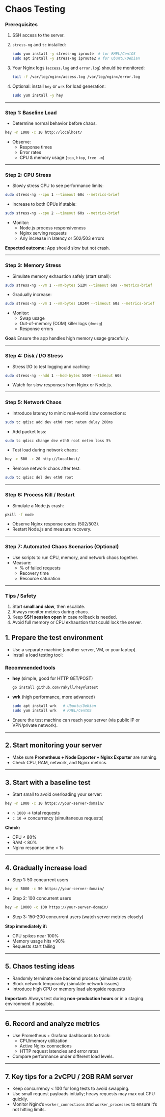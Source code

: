 # Chaos Testing

### **Prerequisites**

1. SSH access to the server.
2. `stress-ng` and `tc` installed:
    
    ```bash
    sudo yum install -y stress-ng iproute  # for RHEL/CentOS
    sudo apt install -y stress-ng iproute2 # for Ubuntu/Debian
    ```
    
3. Your Nginx logs (`access.log` and `error.log`) should be monitored:
    
    ```bash
    tail -f /var/log/nginx/access.log /var/log/nginx/error.log
    ```
    
4. Optional: install `hey` or `wrk` for load generation:
    
    ```bash
    sudo yum install -y hey
    ```
    

---

### **Step 1: Baseline Load**

- Determine normal behavior before chaos.

```bash
hey -n 1000 -c 10 http://localhost/
```

- Observe:
    - Response times
    - Error rates
    - CPU & memory usage (`top`, `htop`, `free -m`)

---

### **Step 2: CPU Stress**

- Slowly stress CPU to see performance limits:

```bash
sudo stress-ng --cpu 1 --timeout 60s --metrics-brief
```

- Increase to both CPUs if stable:

```bash
sudo stress-ng --cpu 2 --timeout 60s --metrics-brief
```

- Monitor:
    - Node.js process responsiveness
    - Nginx serving requests
    - Any increase in latency or 502/503 errors

**Expected outcome:** App should slow but not crash.

---

### **Step 3: Memory Stress**

- Simulate memory exhaustion safely (start small):

```bash
sudo stress-ng --vm 1 --vm-bytes 512M --timeout 60s --metrics-brief
```

- Gradually increase:

```bash
sudo stress-ng --vm 1 --vm-bytes 1024M --timeout 60s --metrics-brief
```

- Monitor:
    - Swap usage
    - Out-of-memory (OOM) killer logs (`dmesg`)
    - Response errors

**Goal:** Ensure the app handles high memory usage gracefully.

---

### **Step 4: Disk / I/O Stress**

- Stress I/O to test logging and caching:

```bash
sudo stress-ng --hdd 1 --hdd-bytes 500M --timeout 60s
```

- Watch for slow responses from Nginx or Node.js.

---

### **Step 5: Network Chaos**

- Introduce latency to mimic real-world slow connections:

```bash
sudo tc qdisc add dev eth0 root netem delay 200ms
```

- Add packet loss:

```bash
sudo tc qdisc change dev eth0 root netem loss 5%
```

- Test load during network chaos:

```bash
hey -n 500 -c 20 http://localhost/
```

- Remove network chaos after test:

```bash
sudo tc qdisc del dev eth0 root
```

---

### **Step 6: Process Kill / Restart**

- Simulate a Node.js crash:

```bash
pkill -f node
```

- Observe Nginx response codes (502/503).
- Restart Node.js and measure recovery.

---

### **Step 7: Automated Chaos Scenarios (Optional)**

- Use scripts to run CPU, memory, and network chaos together.
- Measure:
    - % of failed requests
    - Recovery time
    - Resource saturation

---

### **Tips / Safety**

1. Start **small and slow**, then escalate.
2. Always monitor metrics during chaos.
3. Keep **SSH session open** in case rollback is needed.
4. Avoid full memory or CPU exhaustion that could lock the server.

## **1. Prepare the test environment**

- Use a separate machine (another server, VM, or your laptop).
- Install a load testing tool:

### **Recommended tools**

- **hey** (simple, good for HTTP GET/POST)
    
    ```bash
    go install github.com/rakyll/hey@latest
    ```
    
- **wrk** (high performance, more advanced)
    
    ```bash
    sudo apt install wrk   # Ubuntu/Debian
    sudo yum install wrk   # RHEL/CentOS
    ```
    
- Ensure the test machine can reach your server (via public IP or VPN/private network).

---

## **2. Start monitoring your server**

- Make sure **Prometheus + Node Exporter + Nginx Exporter** are running.
- Check CPU, RAM, network, and Nginx metrics.

---

## **3. Start with a baseline test**

- Start small to avoid overloading your server:

```bash
hey -n 1000 -c 10 https://your-server-domain/
```

- `n 1000` → total requests
- `c 10` → concurrency (simultaneous requests)

**Check:**

- CPU < 80%
- RAM < 80%
- Nginx response time < 1s

---

## **4. Gradually increase load**

- Step 1: 50 concurrent users

```bash
hey -n 5000 -c 50 https://your-server-domain/
```

- Step 2: 100 concurrent users

```bash
hey -n 10000 -c 100 https://your-server-domain/
```

- Step 3: 150-200 concurrent users (watch server metrics closely)

**Stop immediately if:**

- CPU spikes near 100%
- Memory usage hits >90%
- Requests start failing

---

## **5. Chaos testing ideas**

- Randomly terminate one backend process (simulate crash)
- Block network temporarily (simulate network issues)
- Introduce high CPU or memory load alongside requests

**Important:** Always test during **non-production hours** or in a staging environment if possible.

---

## **6. Record and analyze metrics**

- Use Prometheus + Grafana dashboards to track:
    - CPU/memory utilization
    - Active Nginx connections
    - HTTP request latencies and error rates
- Compare performance under different load levels.

---

## **7. Key tips for a 2vCPU / 2GB RAM server**

- Keep concurrency < 100 for long tests to avoid swapping.
- Use small request payloads initially; heavy requests may max out CPU quickly.
- Monitor Nginx’s `worker_connections` and `worker_processes` to ensure it’s not hitting limits.
